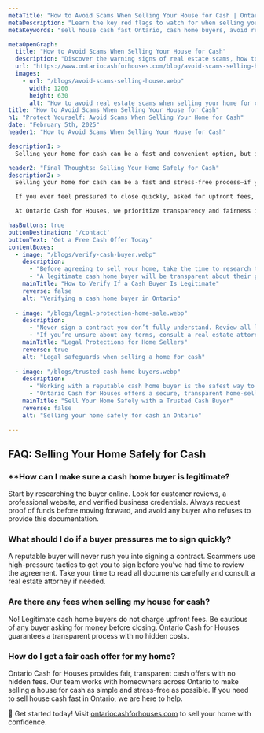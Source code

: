 ```yaml
---
metaTitle: "How to Avoid Scams When Selling Your House for Cash | Ontario Cash for Houses"
metaDescription: "Learn the key red flags to watch for when selling your house for cash, how to verify a cash home buyer's legitimacy, and legal protections to keep your sale safe."
metaKeywords: "sell house cash fast Ontario, cash home buyers, avoid real estate scams, safe home selling Ontario, Ontario Cash for Houses"

metaOpenGraph:
  title: "How to Avoid Scams When Selling Your House for Cash"
  description: "Discover the warning signs of real estate scams, how to verify cash home buyers, and the legal protections that ensure a safe and smooth home sale."
  url: "https://www.ontariocashforhouses.com/blog/avoid-scams-selling-house-cash"
  images:
    - url: "/blogs/avoid-scams-selling-house.webp"
      width: 1200
      height: 630
      alt: "How to avoid real estate scams when selling your home for cash"
title: "How to Avoid Scams When Selling Your House for Cash"
h1: "Protect Yourself: Avoid Scams When Selling Your Home for Cash"
date: "February 5th, 2025"
header1: "How to Avoid Scams When Selling Your House for Cash"

description1: >
  Selling your home for cash can be a fast and convenient option, but it's important to be aware of scams. Unfortunately, some fraudulent buyers take advantage of homeowners in distress, making it essential to verify a cash home buyer before proceeding. In this guide, we’ll cover red flags to watch for, how to verify a buyer’s legitimacy, and the legal protections you need to ensure a safe transaction. If you're looking to sell house cash fast in Ontario, knowing how to avoid scams is crucial.

header2: "Final Thoughts: Selling Your Home Safely for Cash"
description2: >
  Selling your home for cash can be a fast and stress-free process—if you work with the right buyer. Unfortunately, not all cash home buyers operate with honesty and transparency, making it essential to stay vigilant. 

  If you ever feel pressured to close quickly, asked for upfront fees, or encounter unrealistic offers, take a step back. A trustworthy cash home buyer will always provide proof of funds, maintain a clear online presence, and offer fair, no-obligation deals. 

  At Ontario Cash for Houses, we prioritize transparency and fairness in every transaction. If you need to sell house cash fast in Ontario, we make the process simple, secure, and hassle-free. Contact us today for a fair, no-obligation offer and experience a safe and professional cash home sale.

hasButtons: true
buttonDestination: '/contact'
buttonText: 'Get a Free Cash Offer Today'
contentBoxes:
  - image: "/blogs/verify-cash-buyer.webp"
    description: 
      - "Before agreeing to sell your home, take the time to research the buyer. Look for online reviews, check their business registration, and ask for references from past sellers who have successfully worked with them."
      - "A legitimate cash home buyer will be transparent about their process, provide a clear purchase agreement, and show proof of funds before making an offer. If a buyer refuses to provide these details, it's best to walk away."
    mainTitle: "How to Verify If a Cash Buyer Is Legitimate"
    reverse: false
    alt: "Verifying a cash home buyer in Ontario"
    
  - image: "/blogs/legal-protection-home-sale.webp"
    description: 
      - "Never sign a contract you don’t fully understand. Review all legal documents carefully, ensuring they include a clear price, closing date, and no hidden conditions."
      - "If you’re unsure about any terms, consult a real estate attorney. They can help you avoid contracts designed to exploit sellers and ensure that the transaction is legally sound."
    mainTitle: "Legal Protections for Home Sellers"
    reverse: true
    alt: "Legal safeguards when selling a home for cash"
    
  - image: "/blogs/trusted-cash-home-buyers.webp"
    description: 
      - "Working with a reputable cash home buyer is the safest way to sell your house quickly and stress-free. A trusted company will provide fair offers, explain every step of the process, and never surprise you with hidden fees."
      - "Ontario Cash for Houses offers a secure, transparent home-selling experience with no surprises. If you're looking to sell house cash fast in Ontario, we make the process simple and straightforward."
    mainTitle: "Sell Your Home Safely with a Trusted Cash Buyer"
    reverse: false
    alt: "Selling your home safely for cash in Ontario"

---
```


## FAQ: Selling Your Home Safely for Cash

### **How can I make sure a cash home buyer is legitimate?
Start by researching the buyer online. Look for customer reviews, a professional website, and verified business credentials. Always request proof of funds before moving forward, and avoid any buyer who refuses to provide this documentation.

### What should I do if a buyer pressures me to sign quickly?
A reputable buyer will never rush you into signing a contract. Scammers use high-pressure tactics to get you to sign before you’ve had time to review the agreement. Take your time to read all documents carefully and consult a real estate attorney if needed.

### Are there any fees when selling my house for cash?
No! Legitimate cash home buyers do not charge upfront fees. Be cautious of any buyer asking for money before closing. Ontario Cash for Houses guarantees a transparent process with no hidden costs.

### **How do I get a fair cash offer for my home?**
Ontario Cash for Houses provides fair, transparent cash offers with no hidden fees. Our team works with homeowners across Ontario to make selling a house for cash as simple and stress-free as possible. If you need to sell house cash fast in Ontario, we are here to help.

🚀 Get started today! Visit [ontariocashforhouses.com](https://www.ontariocashforhouses.com) to sell your home with confidence.
